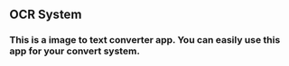 ## OCR System 
### This is a image to text converter app. You can easily use this app for your convert system.





